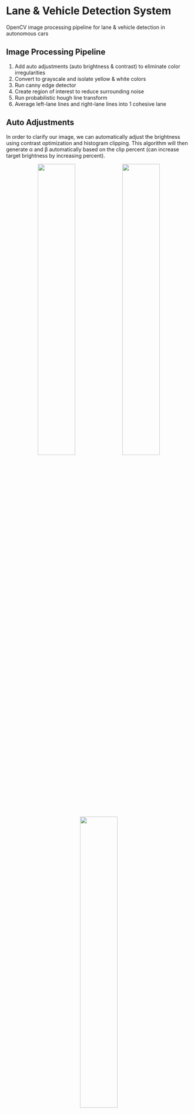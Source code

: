 # Lane & Vehicle Detection System

OpenCV image processing pipeline for lane & vehicle detection in autonomous cars

## Image Processing Pipeline

1) Add auto adjustments (auto brightness & contrast) to eliminate color irregularities
2) Convert to grayscale and isolate yellow & white colors
3) Run canny edge detector
4) Create region of interest to reduce surrounding noise
5) Run probabilistic hough line transform
6) Average left-lane lines and right-lane lines into 1 cohesive lane

## Auto Adjustments

In order to clarify our image, we can automatically adjust the brightness using contrast optimization and histogram clipping. This algorithm will then generate α and β automatically based on the clip percent (can increase target brightness by increasing percent).

<p align="center">
  <img src="./assets/frame_original.png" width="45%">
  <img src="./assets/frame_bright.png" width="45%">
</p>

<p align="center">
  <img src="./assets/adjustment_hist.png" width="45%"><br>
  &nbsp; &nbsp; &nbsp; &nbsp; &nbsp; BLUE (pre-adjustment) &nbsp; &nbsp; &nbsp; &nbsp; &nbsp; ORANGE (post-adjustment)
</p>

The lane lines are now much more prevalent compared to how blended-in they were previously. This should make it easier later on for canny edge detection to recognize the lines.

## Isolate Yellow & White

Converting from RGB to HSV makes yellow and white shades easier to detect. By doing this, we can simply isolate the yellow and white road markings from the rest of the image (any copious range of colors that covers both light and dark shades should work).

Now, we convert the original frame to grayscale and combine it with the new yellow & white mask.

<p align="center">
  <img src="./assets/mask_yw.png" width="45%">
</p>

The lane lines on this road are unfortunately quite faded, and therefore aren't captured very well by masking procedure. We will make up for this later.

## Canny Edge Detection

We're now ready to run our edge detector. This algorithm is frankly quite brilliant. It was discovered by John Canny (now a professor in the CS department at UC Berkeley, GO BEARS!!), and it's pretty much a step-up from the Sobel Edge Detector.

As a brief summary, ```cv2.Canny()``` runs on slightly blurred, grayscale images and produces pixel values where there is a steep directional derivative. It then thins these edges by finding whether each pixel is a local maximum. After that, it has to decide which edges are useful / which ones we want to keep. A process called hysteresis thresholding helps us weed out these smaller edges while keeping the regular shape of the object intact. Any edge response greater than the high threshold is automatically included, and any edge response smaller than the low threshold is discarded. The edges in between the thresholds are included only if they're connected to the high response edges.

We can simply run ```cv2.Canny(gray_img_mask, 5, 15)``` with a 1 : 3 low to high threshold ratio, as recommended by John Canny himself.

<p align="center">
  <img src="./assets/canny_edges.png" width="45%">
</p>

## Region of Interest (ROI)

Now, we want to cut out a region of interest where we can analyze a portion of our frame. This will be a trapezoidal polygon that mimics a person's FOV when looking out the front windshield.

<p align="center">
  <img src="./assets/roi_mask.png" width="45%">
  <img src="./assets/roi_canny.png" width="45%"><br>
  &emsp; &emsp; <span style="float:left;">MASKED ROI</span> &emsp; &emsp; &emsp; &emsp; &emsp; &emsp; &emsp; &emsp; &emsp; &emsp; &emsp; &emsp; &emsp; &emsp;       &emsp; &emsp; <span style="float:right;">CANNY EDGES ROI</span>
</p>

This shape has to be changed according to the height and depth of the vehicle. In an actual car, a LiDAR sensor would be used to achieve greater accuracy, but for our project, we have to manually alter these values since we are using a dashcam playback.

## Probabilistic Hough Lines

Hough space is tricky concept to grasp. However, the most important thing to understand is that points in XY space correspond to lines in Hough space. We consider pixels as points in XY space, so we can transform them to lines in Hough space. The point where these lines intersect is then translated to a line in XY space. Probabilistic hough lines are an optimized version of the standard hough lines that simply highlight edges of specific length rather than running off to infinity.

We can use this algorithm to highlight the lines in our canny-edged region of interest. We run ```cv2.HoughLinesP()```, and it will output 2 pairs of pixel coordinates (x1, y1) & (x2, y2) per line in our image. ```cv2.line()``` can then draw the corresponding lines given (x1, y1) & (x2, y2) over the initial frame. 

<p align="center">
  <img src="./assets/hough_lines.png" width="45%">
</p>

## Two Master Average Lines

Finally, we want to make a solid line that emulates the road markings on both sides of the lane. All lines with ```slope < 0``` belong to the left side, while those with ```slope > 0``` belong to the right. Also, to ignore any extraneous (horizontal) lines that may have been picked up due to shadows or other obstacles, we should only include lines with ```abs(slope) > threshold```. This threshold value will change as per the ROI mask.

One final precauation is to ensure we always have some lane being recognized (in case of some shoddy canny edge detection). To do this, we'll store the previous line seen in a global ```left_line``` and ```right_line``` variable. This way, we'll still have access to them and can predict where the lane is, even if our program happens to not detect any lines.

<p align="center">
  <img src="./assets/hough_lines_filled.png" width="45%"><br>
  &emsp; The sky blue shading between the two lanes is a nice touch to have.
</p>

### TODO
Unfortunately, this procedure won't work if we want to detect all lanes. I've attempted to group lines based on whether their starting points are "close enough", but it ended up being too inconsistent for each frame, so I never finished it.

<p align="center">
  <img src="./assets/hough_line_points.png" width="45%"><br>
</p>

I'll keep this issue as TODO for now as fixing it could help identify lane changes or oncoming traffic in other lanes.

## Results
This lane detection system appears to be pretty accurate and successful in identifying where the driver-side lane is. I tested it across various dashcam footages, and it produced results similar to those of the actual road markings. There are certain conditions that will affect it, however.

* Rain, fog, hail, snow
* Unpaved / fading road markings
* Nighttime
* Heavy traffic

Given the correct sensors and equipment in an autonomous vehicle, it's possible to find a workaround, but these problems can be quite difficult to solve when I only have access to dashcam footage.

## Features to Complete

* Modified frame for canny edge detection and hough lines (Done)
* Cut areas outside region of interest to remove noise (Done - might vary per size of car)
* Created two averaged master lines per frame (Done)
* Filled rectangular area between lines (Done)
* Group according to distance from starting point (TODO)
* Make lines exponential instead of linear for extra lane accuracy
* Vehicle & traffic sign detection (TODO - deep learning approach; train CNN model)
